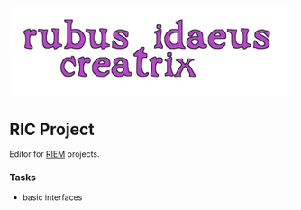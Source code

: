 ![RIC Logo](https://raw.githubusercontent.com/CraicOverflow89/RIC/master/resources/images/logo.png "RIC Logo")

RIC Project
===========

Editor for [RIEM](https://github.com/CraicOverflow89/RIEM) projects.

### Tasks

 - basic interfaces